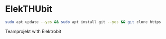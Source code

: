 # ElekTHUbit

```bash
sudo apt update --yes && sudo apt install git --yes && git clone https://github.com/RaspItainment/ElekTHUbit.git && cd ElekTHUbit/ && ./setup/setup.sh
```

Teamprojekt with Elektrobit
